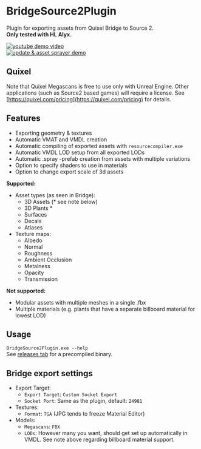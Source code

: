 # BridgeSource2Plugin

Plugin for exporting assets from Quixel Bridge to Source 2.  
**Only tested with HL Alyx.**

[![youtube demo video](http://img.youtube.com/vi/mxbicmO3Kug/0.jpg)](https://www.youtube.com/watch?v=mxbicmO3Kug)  
[![update & asset sprayer demo](http://img.youtube.com/vi/_U26K0bTlmc/0.jpg)](https://www.youtube.com/watch?v=_U26K0bTlmc)

## Quixel

Note that Quixel Megascans is free to use only with Unreal Engine. Other applications (such as Source2 based games) will require a license. See [https://quixel.com/pricing](https://quixel.com/pricing) for details.

## Features

- Exporting geometry & textures
- Automatic VMAT and VMDL creation
- Automatic compiling of exported assets with `resourcecompiler.exe`
- Automatic VMDL LOD setup from all exported LODs
- Automatic .spray -prefab creation from assets with multiple variations
- Option to specify shaders to use in materials
- Option to change export scale of 3d assets

**Supported:**

- Asset types (as seen in Bridge):
  - 3D Assets (\* see note below)
  - 3D Plants \*
  - Surfaces
  - Decals
  - Atlases
- Texture maps:
  - Albedo
  - Normal
  - Roughness
  - Ambient Occlusion
  - Metalness
  - Opacity
  - Transmission

**Not supported:**

- Modular assets with multiple meshes in a single .fbx
- Multiple materials (e.g. plants that have a separate billboard material for lowest LOD)

## Usage

`BridgeSource2Plugin.exe --help`  
See [releases tab](https://github.com/nullprop/BridgeSource2Plugin/releases) for a precompiled binary.

## Bridge export settings

- Export Target:
  - `Export Target`: `Custom Socket Export`
  - `Socket Port`: Same as the plugin, default: `24981`
- Textures:
  - `Format`: `TGA` (JPG tends to freeze Material Editor)
- Models:
  - `Megascans`: `FBX`
  - `LODs`: However many you want, should get set up automatically in VMDL. See note above regarding billboard material support.
